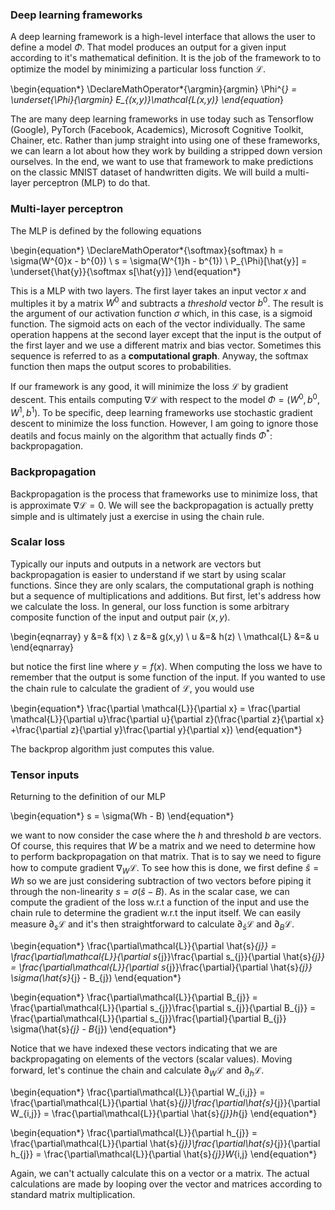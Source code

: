 ### Deep learning frameworks
 
 A deep learning framework is a high-level interface that allows the user to define a model $\Phi$. That model produces an output for a given input according to it's mathematical definition. It is the job of the framework to to optimize the model by minimizing a particular loss function $\mathcal{L}$.
 
\begin{equation*}
\DeclareMathOperator*{\argmin}{argmin}
\Phi^{*} = \underset{\Phi}{\argmin} E_{(x,y)}\mathcal{L(x,y)}
\end{equation*}

The are many deep learning frameworks in use today such as Tensorflow (Google), PyTorch (Facebook, Academics), Microsoft Cognitive Toolkit, Chainer, etc. Rather than jump straight into using one of these frameworks, we can learn a lot about how they work by building a stripped down version ourselves. In the end, we want to use that framework to make predictions on the classic MNIST dataset of handwritten digits. We will build a multi-layer perceptron (MLP) to do that. 

### Multi-layer perceptron

The MLP is defined by the following equations

\begin{equation*}
\DeclareMathOperator*{\softmax}{softmax}
h = \sigma(W^{0}x - b^{0}) \\
s = \sigma(W^{1}h - b^{1}) \\
P_{\Phi}[\hat{y}] = \underset{\hat{y}}{\softmax s[\hat{y}]}
\end{equation*}

This is a MLP with two layers. The first layer takes an input vector $x$ and multiples it by a matrix $W^{0}$ and subtracts a *threshold* vector $b^{0}$. The result is the argument of our activation function $\sigma$ which, in this case, is a sigmoid function. The sigmoid acts on each of the vector individually. The same operation happens at the second layer except that the input is the output of the first layer and we use a different matrix and bias vector. Sometimes this sequence is referred to as a **computational graph**. Anyway, the softmax function then maps the output scores to probabilities.

If our framework is any good, it will minimize the loss $\mathcal{L}$ by gradient descent. This entails computing $\nabla\mathcal{L}$ with respect to the model $\Phi = (W^{0},b^{0},W^{1},b^{1})$. To be specific, deep learning frameworks use stochastic gradient descent to minimize the loss function. However, I am going to ignore those deatils and focus mainly on the algorithm that actually finds $\Phi^{*}$: backpropagation.

### Backpropagation

Backpropagation is the process that frameworks use to minimize loss, that is approximate $\nabla\mathcal{L} = 0$. We will see the backpropagation is actually pretty simple and is ultimately just a exercise in using the chain rule.

### Scalar loss

Typically our inputs and outputs in a network are vectors but backpropagation is easier to understand if we start by using scalar functions. Since they are only scalars, the computational graph is nothing but a sequence of multiplications and additions. But first, let's address how we calculate the loss. In general, our loss function is some arbitrary composite function of the input and output pair $(x,y)$.

\begin{eqnarray}
y &=& f(x) \\
z &=& g(x,y) \\
u &=& h(z) \\
\mathcal{L} &=& u
\end{eqnarray}

but notice the first line where $y = f(x)$. When computing the loss we have to remember that the output is some function of the input. If you wanted to use the chain rule to calculate the gradient of $\mathcal{L}$, you would use


\begin{equation*}
\frac{\partial \mathcal{L}}{\partial x} = \frac{\partial \mathcal{L}}{\partial u}\frac{\partial u}{\partial z}(\frac{\partial z}{\partial x} +\frac{\partial z}{\partial y}\frac{\partial y}{\partial x})
\end{equation*}

The backprop algorithm just computes this value.

### Tensor inputs

Returning to the definition of our MLP

\begin{equation*}
s = \sigma(Wh - B)
\end{equation*}

we want to now consider the case where the $h$ and threshold $b$ are vectors. Of course, this requires that $W$ be a matrix and we need to determine how to perform backpropagation on that matrix. That is to say we need to figure how to compute gradient $\nabla_{W}\mathcal{L}$. To see how this is done, we first define $\hat{s} = Wh$ so we are just considering subtraction of two vectors before piping it through the non-linearity $s = \sigma(\hat{s} - B)$. As in the scalar case, we can compute the gradient of the loss w.r.t a function of the input and use the chain rule to determine the gradient w.r.t the input itself. We can easily measure $\partial_{s}\mathcal{L}$ and it's then straightforward to calculate $\partial_{\hat{s}}\mathcal{L}$ and $\partial_{B}\mathcal{L}$.


\begin{equation*}
\frac{\partial\mathcal{L}}{\partial \hat{s}_{j}} = \frac{\partial\mathcal{L}}{\partial s_{j}}\frac{\partial s_{j}}{\partial \hat{s}_{j}} = \frac{\partial\mathcal{L}}{\partial s_{j}}\frac{\partial}{\partial \hat{s}_{j}} \sigma(\hat{s}_{j} - B_{j})
\end{equation*}

\begin{equation*}
\frac{\partial\mathcal{L}}{\partial B_{j}} = \frac{\partial\mathcal{L}}{\partial s_{j}}\frac{\partial s_{j}}{\partial B_{j}} = \frac{\partial\mathcal{L}}{\partial s_{j}}\frac{\partial}{\partial B_{j}} \sigma(\hat{s}_{j} - B_{j})
\end{equation*}

Notice that we have indexed these vectors indicating that we are backpropagating on elements of the vectors (scalar values).
Moving forward, let's continue the chain and calculate $\partial_{W}\mathcal{L}$ and $\partial_{h}\mathcal{L}$. 

\begin{equation*}
\frac{\partial\mathcal{L}}{\partial W_{i,j}} = \frac{\partial\mathcal{L}}{\partial \hat{s}_{j}}\frac{\partial\hat{s}_{j}}{\partial W_{i,j}} = \frac{\partial\mathcal{L}}{\partial \hat{s}_{j}}h_{j}
\end{equation*}

\begin{equation*}
\frac{\partial\mathcal{L}}{\partial h_{j}} = \frac{\partial\mathcal{L}}{\partial \hat{s}_{j}}\frac{\partial\hat{s}_{j}}{\partial h_{j}} = \frac{\partial\mathcal{L}}{\partial \hat{s}_{j}}W_{i,j}
\end{equation*}

Again, we can't actually calculate this on a vector or a matrix. The actual calculations are made by looping over the vector and matrices according to standard matrix multiplication.
